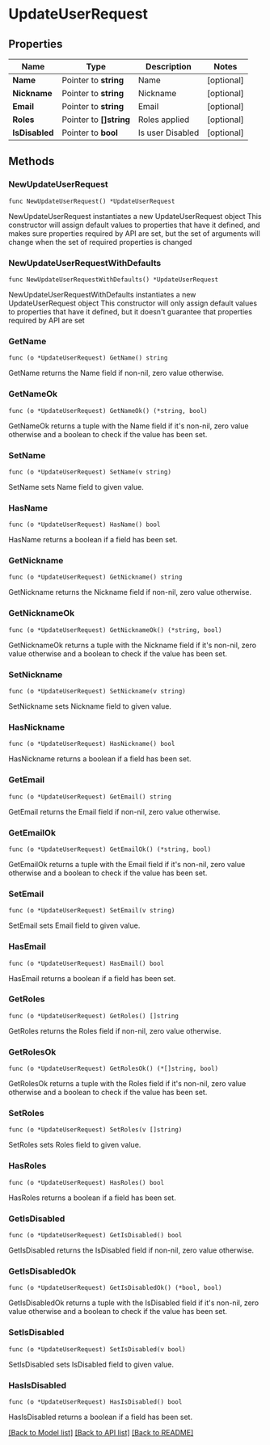 # UpdateUserRequest

## Properties

Name | Type | Description | Notes
------------ | ------------- | ------------- | -------------
**Name** | Pointer to **string** | Name | [optional] 
**Nickname** | Pointer to **string** | Nickname | [optional] 
**Email** | Pointer to **string** | Email | [optional] 
**Roles** | Pointer to **[]string** | Roles applied | [optional] 
**IsDisabled** | Pointer to **bool** | Is user Disabled | [optional] 

## Methods

### NewUpdateUserRequest

`func NewUpdateUserRequest() *UpdateUserRequest`

NewUpdateUserRequest instantiates a new UpdateUserRequest object
This constructor will assign default values to properties that have it defined,
and makes sure properties required by API are set, but the set of arguments
will change when the set of required properties is changed

### NewUpdateUserRequestWithDefaults

`func NewUpdateUserRequestWithDefaults() *UpdateUserRequest`

NewUpdateUserRequestWithDefaults instantiates a new UpdateUserRequest object
This constructor will only assign default values to properties that have it defined,
but it doesn't guarantee that properties required by API are set

### GetName

`func (o *UpdateUserRequest) GetName() string`

GetName returns the Name field if non-nil, zero value otherwise.

### GetNameOk

`func (o *UpdateUserRequest) GetNameOk() (*string, bool)`

GetNameOk returns a tuple with the Name field if it's non-nil, zero value otherwise
and a boolean to check if the value has been set.

### SetName

`func (o *UpdateUserRequest) SetName(v string)`

SetName sets Name field to given value.

### HasName

`func (o *UpdateUserRequest) HasName() bool`

HasName returns a boolean if a field has been set.

### GetNickname

`func (o *UpdateUserRequest) GetNickname() string`

GetNickname returns the Nickname field if non-nil, zero value otherwise.

### GetNicknameOk

`func (o *UpdateUserRequest) GetNicknameOk() (*string, bool)`

GetNicknameOk returns a tuple with the Nickname field if it's non-nil, zero value otherwise
and a boolean to check if the value has been set.

### SetNickname

`func (o *UpdateUserRequest) SetNickname(v string)`

SetNickname sets Nickname field to given value.

### HasNickname

`func (o *UpdateUserRequest) HasNickname() bool`

HasNickname returns a boolean if a field has been set.

### GetEmail

`func (o *UpdateUserRequest) GetEmail() string`

GetEmail returns the Email field if non-nil, zero value otherwise.

### GetEmailOk

`func (o *UpdateUserRequest) GetEmailOk() (*string, bool)`

GetEmailOk returns a tuple with the Email field if it's non-nil, zero value otherwise
and a boolean to check if the value has been set.

### SetEmail

`func (o *UpdateUserRequest) SetEmail(v string)`

SetEmail sets Email field to given value.

### HasEmail

`func (o *UpdateUserRequest) HasEmail() bool`

HasEmail returns a boolean if a field has been set.

### GetRoles

`func (o *UpdateUserRequest) GetRoles() []string`

GetRoles returns the Roles field if non-nil, zero value otherwise.

### GetRolesOk

`func (o *UpdateUserRequest) GetRolesOk() (*[]string, bool)`

GetRolesOk returns a tuple with the Roles field if it's non-nil, zero value otherwise
and a boolean to check if the value has been set.

### SetRoles

`func (o *UpdateUserRequest) SetRoles(v []string)`

SetRoles sets Roles field to given value.

### HasRoles

`func (o *UpdateUserRequest) HasRoles() bool`

HasRoles returns a boolean if a field has been set.

### GetIsDisabled

`func (o *UpdateUserRequest) GetIsDisabled() bool`

GetIsDisabled returns the IsDisabled field if non-nil, zero value otherwise.

### GetIsDisabledOk

`func (o *UpdateUserRequest) GetIsDisabledOk() (*bool, bool)`

GetIsDisabledOk returns a tuple with the IsDisabled field if it's non-nil, zero value otherwise
and a boolean to check if the value has been set.

### SetIsDisabled

`func (o *UpdateUserRequest) SetIsDisabled(v bool)`

SetIsDisabled sets IsDisabled field to given value.

### HasIsDisabled

`func (o *UpdateUserRequest) HasIsDisabled() bool`

HasIsDisabled returns a boolean if a field has been set.


[[Back to Model list]](../README.md#documentation-for-models) [[Back to API list]](../README.md#documentation-for-api-endpoints) [[Back to README]](../README.md)


